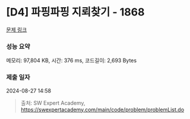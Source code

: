 # [D4] 파핑파핑 지뢰찾기 - 1868 

[문제 링크](https://swexpertacademy.com/main/code/problem/problemDetail.do?contestProbId=AV5LwsHaD1MDFAXc) 

### 성능 요약

메모리: 97,804 KB, 시간: 376 ms, 코드길이: 2,693 Bytes

### 제출 일자

2024-08-27 14:58



> 출처: SW Expert Academy, https://swexpertacademy.com/main/code/problem/problemList.do